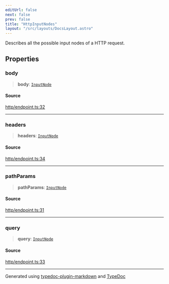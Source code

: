 ```yaml
---
editUrl: false
next: false
prev: false
title: "HttpInputNodes"
layout: "/src/layouts/DocsLayout.astro"
---
```


Describes all the possible input nodes of a HTTP request.

## Properties

### body

> **body**: [`InputNode`](/api/classes/inputnode/)

#### Source

[http/endpoint.ts:32](https://github.com/edwinlzs/chainflow/blob/a565c76/src/http/endpoint.ts#L32)

***

### headers

> **headers**: [`InputNode`](/api/classes/inputnode/)

#### Source

[http/endpoint.ts:34](https://github.com/edwinlzs/chainflow/blob/a565c76/src/http/endpoint.ts#L34)

***

### pathParams

> **pathParams**: [`InputNode`](/api/classes/inputnode/)

#### Source

[http/endpoint.ts:31](https://github.com/edwinlzs/chainflow/blob/a565c76/src/http/endpoint.ts#L31)

***

### query

> **query**: [`InputNode`](/api/classes/inputnode/)

#### Source

[http/endpoint.ts:33](https://github.com/edwinlzs/chainflow/blob/a565c76/src/http/endpoint.ts#L33)

***

Generated using [typedoc-plugin-markdown](https://www.npmjs.com/package/typedoc-plugin-markdown) and [TypeDoc](https://typedoc.org/)
